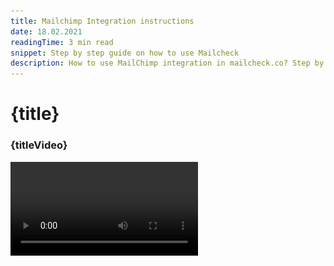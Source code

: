 ```yaml
---
title: Mailchimp Integration instructions
date: 18.02.2021
readingTime: 3 min read
snippet: Step by step guide on how to use Mailcheck
description: How to use MailChimp integration in mailcheck.co? Step by step guide on how to use Mailcheck with Mailchimp.
---
```


<script>
  import Video from '$lib/Video/video.svelte';
  let idVideo = 'ZAMbvnF9rKE';
  let titleVideo = 'How to use MailChimp integration in mailcheck.co?';
</script>

# **{title}**

### {titleVideo}

<Video id={idVideo} title={titleVideo} />

## {snippet}

{description}

Let me show the easiest way to validate your audience before starting the campaign.

What you need:

1. You have to be registered in [MailCheck.co](https://mailcheck.co/)
2. And be a Mailchimp User

### Step 1:

- Go to [Integration page](https://app.mailcheck.co/dashboard/integration)
- Click on “Connect” button

![MailChimp integration step 1: Connect](./step1.jpg?format=webp;jpg;png;avif&srcset&width=880)

### Step 2:

- Log in your Mailchimp account

![MailChimp integration step 2.1: Log in your Mailchimp account](./step2.jpg?format=webp;jpg;png;avif&srcset&width=880)

- Allow Mailcheck to view Mailchimp data

![MailChimp integration step 2.1: Allow Mailcheck to view Mailchimp data](./step2-1.jpg?format=webp;jpg;png;avif&srcset&width=880)

### Step 3:

- Once the account connected enter Integration to start the validation process:

![MailChimp integration step 3: Once the account connected enter Integration to start the validation process](./step3.jpg?format=webp;jpg;png;avif&srcset&width=880)

### Step 4:

- You can also see the number of emails on the Mailchimp
- Click “Process” to start the validation operation

![MailChimp integration step 4: Click “Process” to start the validation operation](./step4.jpg?format=webp;jpg;png;avif&srcset&width=880)

### Step 5:

- If the process has started you’ll be prompted to “History” tab where you can see the progress of the validation, once it’s done, the information will be sent to Mailchimp

![MailChimp integration step 5: see the progress of the validation](./step5.jpg?format=webp;jpg;png;avif&srcset&width=880)

### Step 6:

- Let’s go to Mailchimp to see the results:
- Go to audience section
- Choose all contacts

![MailChimp integration step 6: Choose all contacts](./step6.jpg?format=webp;jpg;png;avif&srcset&width=880)

### Step 7:

- In order to see Mailcheck results you have to activate the appropriate columns
- Click “Toggle columns” and choose from the dropdown menu **“Mailcheck Score”**, **“Mailcheck Status”**, **"Mailcheck Date"**

![MailChimp integration step 7: Click 'Toggle columns' and choose from the dropdown menu 'Mailcheck Score', 'Mailcheck Status', 'Mailcheck Date'](./step7.jpg?format=webp;jpg;png;avif&srcset&width=880)

### Step 8:

- _Now you can see the results_

![MailChimp integration step 8: see the results](./step8.jpg?format=webp;jpg;png;avif&srcset&width=880)

But how to filter the data?

### Step 9:

- In order to filter your data in Mailchimp please click on “Edit segment”

![MailChimp integration step 9: filter your data in Mailchimp](./step9.jpg?format=webp;jpg;png;avif&srcset&width=880)

- Choose “Mailcheck Status” “is” “invalid” you can actually type any of the existing statuses
- We have 3 options “Valid”, “Invalid”, "Risky but deliverable"

![MailChimp integration step 9.1: Mailcheck Statuses Valid/Invalid/Risky](./step9-1.jpg?format=webp;jpg;png;avif&srcset&width=880)

- I’ve decided to choose “invalid” so I could unsubscribe them from emailing list

![MailChimp integration step 9.2: unsubscribe 'invalid' emails](./step9-2.jpg?format=webp;jpg;png;avif&srcset&width=880)

That’s it &#128077;
If you still have questions please contact our team via LiveChat or [integration@mailcheck.co](mailto:integration@mailcheck.co)

*Оther popular integrations guides: [Zapier](/zapier-integration), [Woodpecker](/woodpecker-integration), [MailerLite](/mailerlite-integration),[Make.com](/make-com-integration), [SendGrid](/sendgrid-integration),[Integromat](/integromat-integration).*

[*OUR BLOG*](/blog)
